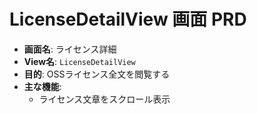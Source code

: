 # LicenseDetailView 画面 PRD

- **画面名**: ライセンス詳細
- **View名**: `LicenseDetailView`
- **目的**: OSSライセンス全文を閲覧する
- **主な機能**:
  - ライセンス文章をスクロール表示
